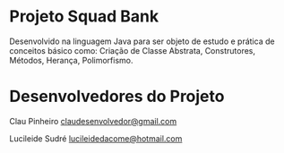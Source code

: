 # Projeto Squad Bank

Desenvolvido na linguagem Java para ser objeto de estudo e prática de conceitos básico como: Criação de Classe Abstrata, Construtores, Métodos, Herança, Polimorfismo.

# Desenvolvedores do Projeto

Clau Pinheiro
claudesenvolvedor@gmail.com

Lucileide Sudré
lucileidedacome@hotmail.com